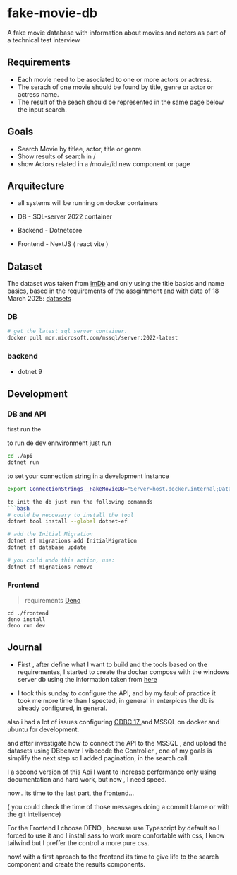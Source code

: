 # fake-movie-db
A fake movie database with information about movies and actors as part of a technical test interview

## Requirements

- Each movie need to be asociated to one or more actors or actress.
- The serach of one movie should be found by title, genre or actor or actress name.
- The result of the seach should be represented in the same page below the input search.

## Goals

- Search Movie by titlee, actor, title or genre.
- Show results of search in /
- show Actors related in a /movie/id new component or page

## Arquitecture

- all systems will be running on docker containers

- DB - SQL-server 2022 container
- Backend - Dotnetcore
- Frontend - NextJS ( react  vite )

## Dataset

The dataset was taken from [imDb](https://developer.imdb.com/non-commercial-datasets/) and only using the title basics and name basics, based in the requirements of the assgintment and with date of 18 March 2025:  [datasets](https://datasets.imdbws.com/)

### DB

```bash
# get the latest sql server container.
docker pull mcr.microsoft.com/mssql/server:2022-latest
```

### backend

- dotnet 9 

## Development 

### DB and API

first run the 

to run de dev ennvironment just run 
```bash
cd ./api
dotnet run
```

to set your connection string in a development instance

```bash
export ConnectionStrings__FakeMovieDB="Server=host.docker.internal;Database=FakeMovieDb;User Id=sa;Password=<yoursupersecurepassword>;Encrypt=False;TrustServerCertificate=True"

to init the db just run the following comamnds 
```bash
# could be neccesary to install the tool 
dotnet tool install --global dotnet-ef

# add the Initial Migration
dotnet ef migrations add InitialMigration
dotnet ef database update

# you could undo this action, use:
dotnet ef migrations remove
```

### Frontend

> requirements
    [Deno](https://docs.deno.com/deploy/manual/)

```
cd ./frontend
deno install
deno run dev
```

## Journal

- First , after define what I want to build and the tools based on the requirementes, I started to create the docker compose with the windows server db
using the information taken from [here](https://learn.microsoft.com/en-us/sql/linux/quickstart-install-connect-docker?view=sql-server-ver16&tabs=cli&pivots=cs1-bash)

- I took this sunday to configure the API, and by my fault of practice it took me more time than I spected, in general in enterpices the db is already configured, in general.

also i had a lot of issues configuring [ODBC 17 ](https://learn.microsoft.com/en-us/sql/connect/odbc/linux-mac/installing-the-microsoft-odbc-driver-for-sql-server?view=sql-server-ver16&tabs=ubuntu18-install%2Cubuntu17-install%2Cdebian8-install%2Credhat7-13-install%2Crhel7-offline) and MSSQL on docker and ubuntu for development.

and after investigate how to connect the API to the MSSQL , and upload the datasets using DBbeaver I vibecode the Controller , one of my goals is simplify the next step so I added pagination, in the search call.

I a second version of this Api I want to increase performance only using documentation and hard work, but now , I need speed.

now.. its time to the last part, the frontend... 

( you could check the time of those messages doing a commit blame or with the git intelisence)

For the Frontend I choose DENO , because use Typescript by default so I forced to use it and I install sass to work more confortable with css, I know tailwind but I preffer the control a more pure css.

now! with a first aproach to the frontend its time to give life to the search component and create the results components.